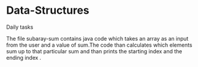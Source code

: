 # Data-Structures
Daily tasks

The file subaray-sum contains java code which takes an array as an input from the user and a value of sum.The code than calculates which elements 
sum up to that particular sum and than prints the starting index and the ending index . 
